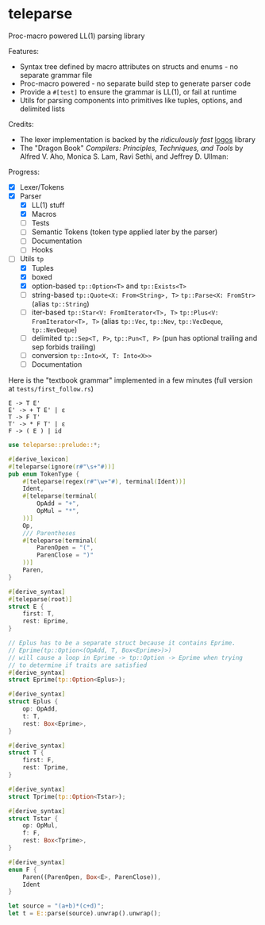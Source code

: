 # teleparse

Proc-macro powered LL(1) parsing library

Features:
- Syntax tree defined by macro attributes on structs and enums - no separate grammar file
- Proc-macro powered - no separate build step to generate parser code
- Provide a `#[test]` to ensure the grammar is LL(1), or fail at runtime
- Utils for parsing components into primitives like tuples, options, and delimited lists

Credits:
- The lexer implementation is backed by the *ridiculously fast* [logos](https://github.com/maciejhirsz/logos) library
- The "Dragon Book" _Compilers: Principles, Techniques, and Tools_ by Alfred V. Aho, Monica S. Lam, Ravi Sethi, and Jeffrey D. Ullman:

Progress:
- [x] Lexer/Tokens
- [x] Parser
  - [x] LL(1) stuff
  - [x] Macros
  - [ ] Tests
  - [ ] Semantic Tokens (token type applied later by the parser)
  - [ ] Documentation
  - [ ] Hooks
- [ ] Utils `tp`
  - [x] Tuples
  - [x] boxed
  - [x] option-based `tp::Option<T>` and `tp::Exists<T>`
  - [ ] string-based `tp::Quote<X: From<String>, T>` `tp::Parse<X: FromStr>` (alias `tp::String`)
  - [ ] iter-based `tp::Star<V: FromIterator<T>, T>` `tp::Plus<V: FromIterator<T>, T>` (alias `tp::Vec`, `tp::Nev`, `tp::VecDeque`, `tp::NevDeque`)
  - [ ] delimited `tp::Sep<T, P>`, `tp::Pun<T, P>` (pun has optional trailing and sep forbids trailing)
  - [ ] conversion `tp::Into<X, T: Into<X>>`
  - [ ] Documentation

Here is the "textbook grammar" implemented in a few minutes (full version at `tests/first_follow.rs`)
```
E -> T E'
E' -> + T E' | ε
T -> F T'
T' -> * F T' | ε
F -> ( E ) | id
```
```rust
use teleparse::prelude::*;

#[derive_lexicon]
#[teleparse(ignore(r#"\s+"#))]
pub enum TokenType {
    #[teleparse(regex(r#"\w+"#), terminal(Ident))]
    Ident,
    #[teleparse(terminal(
        OpAdd = "+",
        OpMul = "*",
    ))]
    Op,
    /// Parentheses
    #[teleparse(terminal(
        ParenOpen = "(",
        ParenClose = ")"
    ))]
    Paren,
}

#[derive_syntax]
#[teleparse(root)]
struct E { 
    first: T,
    rest: Eprime,
}

// Eplus has to be a separate struct because it contains Eprime.
// Eprime(tp::Option<(OpAdd, T, Box<Eprime>)>) 
// will cause a loop in Eprime -> tp::Option -> Eprime when trying
// to determine if traits are satisfied
#[derive_syntax]
struct Eprime(tp::Option<Eplus>);

#[derive_syntax]
struct Eplus {
    op: OpAdd,
    t: T,
    rest: Box<Eprime>,
}

#[derive_syntax]
struct T {
    first: F,
    rest: Tprime,
}

#[derive_syntax]
struct Tprime(tp::Option<Tstar>);

#[derive_syntax]
struct Tstar {
    op: OpMul,
    f: F,
    rest: Box<Tprime>,
}

#[derive_syntax]
enum F {
    Paren((ParenOpen, Box<E>, ParenClose)),
    Ident
}

let source = "(a+b)*(c+d)";
let t = E::parse(source).unwrap().unwrap();
```
